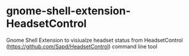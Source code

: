 # gnome-shell-extension-HeadsetControl
Gnome Shell Extension to visiualze headset status from HeadsetControl (https://github.com/Sapd/HeadsetControl) command line tool

